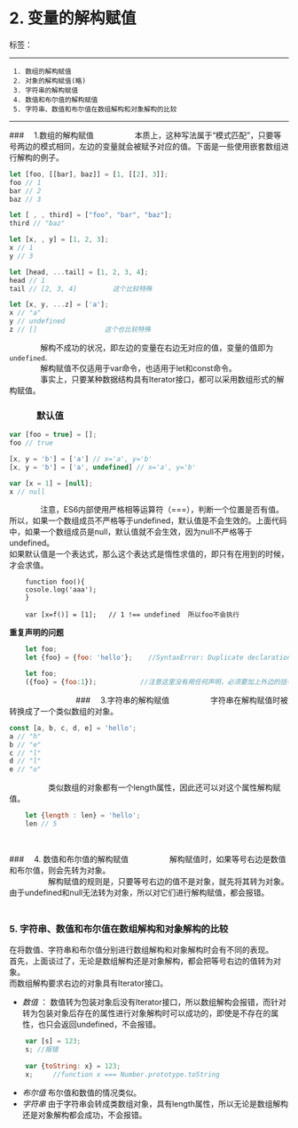 ﻿# 2. 变量的解构赋值

标签： 

---

```
 1. 数组的解构赋值
 2. 对象的解构赋值(略)
 3. 字符串的解构赋值
 4. 数值和布尔值的解构赋值
 5. 字符串、数值和布尔值在数组解构和对象解构的比较
```
 ---

###　     1.数组的解构赋值
　　　　　本质上，这种写法属于“模式匹配”，只要等号两边的模式相同，左边的变量就会被赋予对应的值。下面是一些使用嵌套数组进行解构的例子。
```javascript
let [foo, [[bar], baz]] = [1, [[2], 3]];
foo // 1
bar // 2
baz // 3

let [ , , third] = ["foo", "bar", "baz"];
third // "baz"

let [x, , y] = [1, 2, 3];
x // 1
y // 3

let [head, ...tail] = [1, 2, 3, 4];
head // 1
tail // [2, 3, 4]         这个比较特殊

let [x, y, ...z] = ['a'];
x // "a"
y // undefined
z // []                 这个也比较特殊
```

　　　　解构不成功的状况，即左边的变量在右边无对应的值，变量的值即为`undefined`.  
　　　　解构赋值不仅适用于var命令，也适用于let和const命令。  
　　　　事实上，只要某种数据结构具有Iterator接口，都可以采用数组形式的解构赋值。  

### 　　　默认值
```javascript
var [foo = true] = [];
foo // true

[x, y = 'b'] = ['a'] // x='a', y='b'
[x, y = 'b'] = ['a', undefined] // x='a', y='b'

var [x = 1] = [null];
x // null
```
　　　　注意，ES6内部使用严格相等运算符（===），判断一个位置是否有值。所以，如果一个数组成员不严格等于undefined，默认值是不会生效的。上面代码中，如果一个数组成员是null，默认值就不会生效，因为null不严格等于undefined。  
如果默认值是一个表达式，那么这个表达式是惰性求值的，即只有在用到的时候，才会求值。
```
	function foo(){
	cosole.log('aaa');
	}

	var [x=f()] = [1];   // 1 !== undefined  所以foo不会执行
```
**重复声明的问题**
```javascript
	let foo;
	let {foo} = {foo: 'hello'};    //SyntaxError: Duplicate declaration "foo"    //这个好理解

	let foo;
	({foo} = {foo:1});           //注意这里没有用任何声明，必须要加上外边的括号， 因为JavaScript引擎会将{x}理解成一个代码块，从而发生语法错误。只有不将大括号写在行首，避免JavaScript将其解释为代码块，才能解决这个问题。这里foo可能是一个全局变量，但是在全局对象window上没这个属性 window.foo == undefined
```
　　　　
　　　　
###　     3.字符串的解构赋值
　　　　　字符串在解构赋值时被转换成了一个类似数组的对象。
```javascript
const [a, b, c, d, e] = 'hello';
a // "h"
b // "e"
c // "l"
d // "l"
e // "o"
```
　　　　　类似数组的对象都有一个length属性，因此还可以对这个属性解构赋值。
```javascript
    let {length : len} = 'hello';
    len // 5
```

    
<br/>


###　     4. 数值和布尔值的解构赋值
　　　　　解构赋值时，如果等号右边是数值和布尔值，则会先转为对象。  
　　　　　解构赋值的规则是，只要等号右边的值不是对象，就先将其转为对象。由于undefined和null无法转为对象，所以对它们进行解构赋值，都会报错。   
　　　　　
　　　　　
###   5. 字符串、数值和布尔值在数组解构和对象解构的比较
在将数值、字符串和布尔值分别进行数组解构和对象解构时会有不同的表现。  
首先，上面谈过了，无论是数组解构还是对象解构，都会把等号右边的值转为对象。  
而数组解构要求右边的对象具有Iterator接口。  
+ *数值* ： 数值转为包装对象后没有Iterator接口，所以数组解构会报错，而针对转为包装对象后存在的属性进行对象解构时可以成功的，即使是不存在的属性，也只会返回undefined，不会报错。
```javascript
    var [s] = 123;
    s; //报错
    
    var {toString: x} = 123;
    x;     //function x === Number.prototype.toString
```
+ *布尔值*  布尔值和数值的情况类似。  
+ *字符串*  由于字符串会转成类数组对象，具有length属性，所以无论是数组解构还是对象解构都会成功，不会报错。
